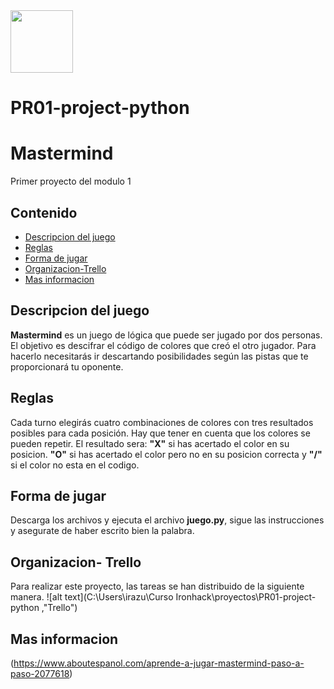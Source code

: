<img src="https://tcf.admeen.org/game/1500/1204/400x246/mastermind.jpg"  width="100"/>

# PR01-project-python
# Mastermind

Primer proyecto del modulo 1

## Contenido
- [Descripcion del juego](#description-del-juego)
- [Reglas](#reglas)
- [Forma de jugar](#forma-de-jugar)
- [Organizacion-Trello](#organizacion-trello)
- [Mas informacion](#mas-info)

## Descripcion del juego
**Mastermind** es un juego de lógica que puede ser jugado por dos personas. 
El objetivo es descifrar el código de colores que creó el otro jugador. Para hacerlo necesitarás ir descartando posibilidades según las pistas que te proporcionará tu oponente.



## Reglas
Cada turno elegirás cuatro combinaciones de colores con tres resultados posibles para cada posición. Hay que tener en cuenta que los colores se pueden repetir. El resultado sera: **"X"** si has acertado el color en su posicion. **"O"**  si has acertado el color pero no en su posicion correcta y **"/"** si el color no esta en el codigo.


## Forma de jugar
Descarga los archivos y ejecuta el archivo **juego.py**, sigue las instrucciones y asegurate de haber escrito bien la palabra.

## Organizacion- Trello
Para realizar este proyecto, las tareas se han distribuido de la siguiente manera.
![alt text](C:\Users\irazu\Curso Ironhack\proyectos\PR01-project-python ,"Trello")

## Mas informacion
 (https://www.aboutespanol.com/aprende-a-jugar-mastermind-paso-a-paso-2077618)

